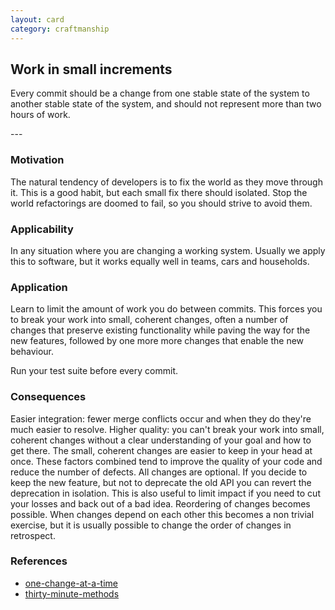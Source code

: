 ```yaml
---
layout: card
category: craftmanship
---
```

Work in small increments
---
<p>Every commit should be a change from one stable state of the system to another stable state of the system, and should not represent more than two hours of work.</p>
---

### Motivation

The natural tendency of developers is to fix the world as they move through it. This is a good habit, but each small fix there should isolated. Stop the world refactorings are doomed to fail, so you should strive to avoid them.

### Applicability

In any situation where you are changing a working system. Usually we apply this to software, but it works equally well in teams, cars and households.

### Application

Learn to limit the amount of work you do between commits. This forces you to break your work into small, coherent changes, often a number of changes that preserve existing functionality while paving the way for the new features, followed by one more more changes that enable the new behaviour.

Run your test suite before every commit.

### Consequences

Easier integration: fewer merge conflicts occur and when they do they're much easier to resolve.
Higher quality: you can't break your work into small, coherent changes without a clear understanding of your goal and how to get there. The small, coherent changes are easier to keep in your head at once. These factors combined tend to improve the quality of your code and reduce the number of defects.
All changes are optional. If you decide to keep the new feature, but not to deprecate the old API you can revert the deprecation in isolation. This is also useful to limit impact if you need to cut your losses and back out of a bad idea.
Reordering of changes becomes possible. When changes depend on each other this becomes a non trivial exercise, but it is usually possible to change the order of changes in retrospect.

### References

* [one-change-at-a-time](one-change-at-a-time)
* [thirty-minute-methods](thirty-minute-methods)

